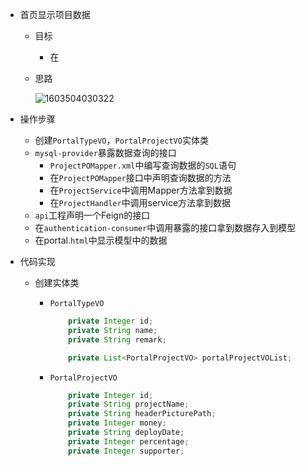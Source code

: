 - 首页显示项目数据

  - 目标

    - 在

  - 思路

    ![1603504030322](C:\Users\14823\AppData\Roaming\Typora\typora-user-images\1603504030322.png)

- 操作步骤
  - 创建`PortalTypeVO`，`PortalProjectVO`实体类
  - `mysql-provider`暴露数据查询的接口
    - `ProjectPOMapper.xml`中编写查询数据的`SQL`语句
    - 在`ProjectPOMapper`接口中声明查询数据的方法
    - 在`ProjectService`中调用Mapper方法拿到数据
    - 在`ProjectHandler`中调用service方法拿到数据
  - `api`工程声明一个Feign的接口
  - 在`authentication-consumer`中调用暴露的接口拿到数据存入到模型
  - 在portal.`html`中显示模型中的数据

- 代码实现

  - 创建实体类

    - `PortalTypeVO`

      ```java
          private Integer id;
          private String name;
          private String remark;
      
          private List<PortalProjectVO> portalProjectVOList;
      
      ```

      

    - `PortalProjectVO`

      ```java
          private Integer id;
          private String projectName;
          private String headerPicturePath;
          private Integer money;
          private String deployDate;
          private Integer percentage;
          private Integer supporter;
      ```

      